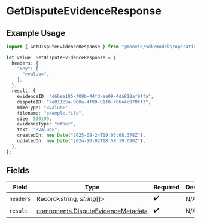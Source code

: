 # GetDisputeEvidenceResponse

## Example Usage

```typescript
import { GetDisputeEvidenceResponse } from "@moovio/sdk/models/operations";

let value: GetDisputeEvidenceResponse = {
  headers: {
    "key": [
      "<value>",
    ],
  },
  result: {
    evidenceID: "d66ea185-f09b-44fd-ae09-4da818af9ffa",
    disputeID: "7e011c5a-968a-4f99-81f8-c0644c970ff3",
    mimeType: "<value>",
    filename: "example.file",
    size: 530199,
    evidenceType: "other",
    text: "<value>",
    createdOn: new Date("2025-09-24T19:03:08.378Z"),
    updatedOn: new Date("2024-10-02T18:58:19.098Z"),
  },
};
```

## Fields

| Field                                                                                    | Type                                                                                     | Required                                                                                 | Description                                                                              |
| ---------------------------------------------------------------------------------------- | ---------------------------------------------------------------------------------------- | ---------------------------------------------------------------------------------------- | ---------------------------------------------------------------------------------------- |
| `headers`                                                                                | Record<string, *string*[]>                                                               | :heavy_check_mark:                                                                       | N/A                                                                                      |
| `result`                                                                                 | [components.DisputeEvidenceMetadata](../../models/components/disputeevidencemetadata.md) | :heavy_check_mark:                                                                       | N/A                                                                                      |